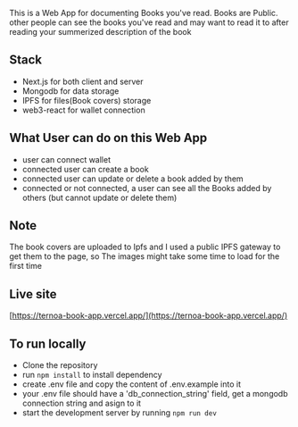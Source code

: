This is a Web App for documenting Books you've read. Books are Public. other people can see the books you've read and may want to read it to after reading your summerized description of the book


## Stack
- Next.js for both client and server
- Mongodb for data storage
- IPFS for files(Book covers) storage
- web3-react for wallet connection


## What User can do on this Web App
- user can connect wallet
- connected user can create a book
- connected user can update or delete a book added by them
- connected or not connected, a user can see all the Books added by others (but cannot update or delete them)


## Note
The book covers are uploaded to Ipfs and I used a public IPFS gateway to get them to the page, so The images might take some time to load for the first time


## Live site
[https://ternoa-book-app.vercel.app/](https://ternoa-book-app.vercel.app/)


## To run locally
- Clone the repository
- run `npm install` to install dependency
- create .env file and copy the content of .env.example into it
- your .env file should have a 'db_connection_string' field, get a mongodb connection string and asign to it
- start the development server by running `npm run dev`
